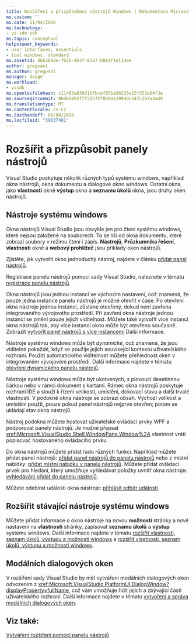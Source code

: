 ```yaml
---
title: Rozšíření a přizpůsobení nástrojů Windows | Dokumentace Microsoftu
ms.custom: ''
ms.date: 11/04/2016
ms.technology:
- vs-ide-sdk
ms.topic: conceptual
helpviewer_keywords:
- user interfaces, essentials
- tool windows, standard
ms.assetid: 46b2892e-7b2b-4b3f-83a7-b884f1e114ee
author: gregvanl
ms.author: gregvanl
manager: douge
ms.workload:
- vssdk
ms.openlocfilehash: c11485e830d1b7bcef851a50225e15f351e64f3e
ms.sourcegitcommit: 06db1892fff22572f0b0a11994dc547c2b7e2a48
ms.translationtype: MT
ms.contentlocale: cs-CZ
ms.lasthandoff: 08/08/2018
ms.locfileid: "39637481"
---
```

# <a name="extend-and-customize-tool-windows"></a>Rozšířit a přizpůsobit panely nástrojů
Visual Studio poskytuje několik různých typů systému windows, například okna nástrojů, okna dokumentu a dialogové okno windows. Ostatní okna, jako **vlastnosti** okně **výstup** okno a **seznamu úkolů** okna, jsou druhy oken nástrojů.  
  
## <a name="tool-windows"></a>Nástroje systému windows  
 Okna nástrojů Visual Studio jsou obvykle jen pro čtení systému windows, které nejsou založené na souborech. To se liší od okna dokumentu, které zobrazí soubory v režimu čtení i zápis. **Nástrojů**, **Průzkumníka řešení**, **vlastnosti** okně a **webový prohlížeč** jsou příklady oken nástrojů.  
  
 Zjistěte, jak vytvořit okno jednoduchý nástroj, najdete v článku [přidat panel nástrojů](../extensibility/adding-a-tool-window.md).  
  
 Registrace panelu nástrojů pomocí sady Visual Studio, naleznete v tématu [registrace panelu nástrojů](../extensibility/registering-a-tool-window.md).  
  
 Okna nástrojů jsou jednou instancí ve výchozím nastavení, což znamená, že pouze jedna instance panelu nástrojů je možné otevřít v čase. Po otevření okna nástroje jednou instancí, zůstane otevřený, dokud není zavřena integrovaného vývojového prostředí. Při zavření okna nástroje jednou instancí se změní pouze jejich viditelnost. Můžete také vytvořit více instancí okna nástrojů tak, aby více instancí okno může být otevřeno současně. Zobrazit [vytvořit panel nástrojů s více instancemi](../extensibility/creating-a-multi-instance-tool-window.md) Další informace.  
  
 Nástroje systému windows může být *dynamické*, což znamená, že jsou viditelné pokaždé, když se použije jejich související kontextu uživatelského rozhraní. Použití automatického viditelnost můžete přehlednost oken v integrovaném vývojovém prostředí. Další informace najdete v tématu [otevření dynamického panelu nástrojů](../extensibility/opening-a-dynamic-tool-window.md).  
  
 Nástroje systému windows může být ukotvených, s plovoucí desetinnou čárkou nebo v rámci dokument s kartami. Rámec okna nástrojů poskytuje rozhraní IDE a slouží k řízení velikosti, umístění, dokovací stavu a další trvalé vlastnosti. V podokně okna nástroje se zobrazí obsah. Výchozí velikost a umístění použít, pouze pokud panel nástrojů nejprve otevřen; potom se ukládají stav okna nástrojů.  
  
 Nástroj podokna můžete hostovat uživatelské ovládací prvky WPF a podporovat panely nástrojů. Je možné přepsat <xref:Microsoft.VisualStudio.Shell.WindowPane.Window%2A> vlastnost vrátí popisovač hostovaného ovládacího prvku.  
  
 Do okna nástrojů můžete přidat řadu různých funkcí. Například můžete přidat panel nástrojů: [přidat panel nástrojů do panelu nástrojů](../extensibility/adding-a-toolbar-to-a-tool-window.md) nebo z místní nabídky: [přidat místní nabídku v panelu nástrojů](../extensibility/adding-a-shortcut-menu-in-a-tool-window.md). Můžete přidat ovládací prvek pro hledání, který umožňuje vyhledávat položky uvnitř okna nástroje: [vyhledávání přidat do panelu nástrojů](../extensibility/adding-search-to-a-tool-window.md).  
  
 Můžete odebírat události okna nástroje: [přihlásit odběr události](../extensibility/subscribing-to-an-event.md).  
  
## <a name="extend-existing-tool-windows"></a>Rozšířit stávající nástroje systému windows  
 Můžete přidat informace o okno nástroje na novou **možnosti** stránky a nové nastavení na **vlastnosti** stránky, zapisovat **seznamu úkolů** a **výstup**  systému windows. Další informace najdete v tématu [rozšířit vlastnosti, seznam úkolů, výstupu a možnosti windows](../extensibility/extending-the-properties-task-list-output-and-options-windows.md) a [rozšířit vlastnosti, seznam úkolů, výstupu a možnosti windows](../extensibility/extending-the-properties-task-list-output-and-options-windows.md).  
  
## <a name="modal-dialog-boxes"></a>Modálních dialogových oken  
 V rozšíření sady Visual Studio by měl vytváření modálních dialogových oken odvozením z <xref:Microsoft.VisualStudio.PlatformUI.DialogWindow?displayProperty=fullName>, což vám umožňuje řídit jejich a zbývající části uživatelského rozhraní. Další informace najdete v tématu [vytvoření a správa modálních dialogových oken](../extensibility/creating-and-managing-modal-dialog-boxes.md).  
  
## <a name="see-also"></a>Viz také:  
 [Vytváření rozšíření pomocí panelu nástrojů](../extensibility/creating-an-extension-with-a-tool-window.md)